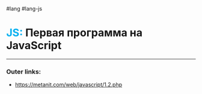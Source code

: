 #lang #lang-js
# <font color="#00b0f0">JS:</font> Первая программа на JavaScript
---
### Outer links:
- https://metanit.com/web/javascript/1.2.php